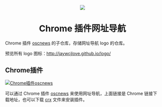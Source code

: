 <div align="center">
  <a href="https://jaywcjlove.github.io/dev-site">
    <img src="./oscnews.png">
  </a>
  <h1>Chrome 插件网址导航</h1>
</div>

Chrome 插件 [oscnews](https://github.com/jaywcjlove/oscnews) 的子仓库，存储网址导航 logo 的仓库。

预览所有 logo 图标：http://jaywcjlove.github.io/logo/

## Chrome插件

[![Chrome插件oscnews](http://jaywcjlove.github.io/sb/download/chrome-web-store.svg)](https://chrome.google.com/webstore/detail/oscnews/iheapfheanfjcemgneblljhaebonakbg)

可以通过 Chrome 插件 [oscnews](https://github.com/jaywcjlove/oscnews) 来使用网址导航，上面链接是 Chrome 链接下载地址，也可以下载 [crx](https://github.com/jaywcjlove/oscnews/releases) 文件来安装插件。